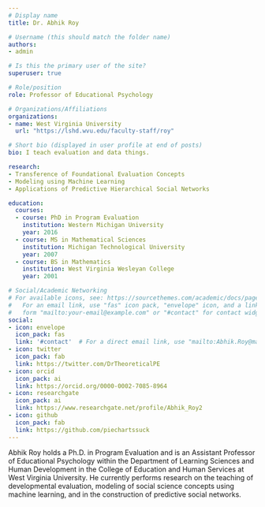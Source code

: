 ```yaml
---
# Display name
title: Dr. Abhik Roy

# Username (this should match the folder name)
authors:
- admin

# Is this the primary user of the site?
superuser: true

# Role/position
role: Professor of Educational Psychology

# Organizations/Affiliations
organizations:
- name: West Virginia University
  url: "https://lshd.wvu.edu/faculty-staff/roy"

# Short bio (displayed in user profile at end of posts)
bio: I teach evaluation and data things.

research:
- Transference of Foundational Evaluation Concepts
- Modeling using Machine Learning
- Applications of Predictive Hierarchical Social Networks

education:
  courses:
  - course: PhD in Program Evaluation
    institution: Western Michigan University
    year: 2016
  - course: MS in Mathematical Sciences
    institution: Michigan Technological University
    year: 2007
  - course: BS in Mathematics
    institution: West Virginia Wesleyan College
    year: 2001

# Social/Academic Networking
# For available icons, see: https://sourcethemes.com/academic/docs/page-builder/#icons
#   For an email link, use "fas" icon pack, "envelope" icon, and a link in the
#   form "mailto:your-email@example.com" or "#contact" for contact widget.
social:
- icon: envelope
  icon_pack: fas
  link: '#contact'  # For a direct email link, use "mailto:Abhik.Roy@mail.wvu.edu".
- icon: twitter
  icon_pack: fab
  link: https://twitter.com/DrTheoreticalPE
- icon: orcid
  icon_pack: ai
  link: https://orcid.org/0000-0002-7085-8964
- icon: researchgate
  icon_pack: ai
  link: https://www.researchgate.net/profile/Abhik_Roy2
- icon: github
  icon_pack: fab
  link: https://github.com/piechartssuck
---
```


Abhik Roy holds a Ph.D. in Program Evaluation and is an Assistant Professor of Educational Psychology within the Department of Learning Sciences and Human Development in the College of Education and Human Services at West Virginia University. He currently performs research on the teaching of developmental evaluation, modeling of social science concepts using machine learning, and in the construction of predictive social networks.
